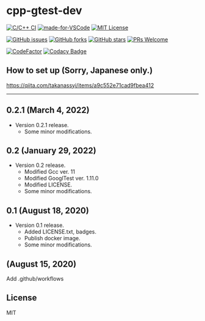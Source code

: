# cpp-gtest-dev

[![C/C++ CI](https://github.com/takanassyi/cpp-gtest-dev/workflows/C/C++%20CI/badge.svg)](https://github.com/takanassyi/cpp-gtest-dev/actions)
[![made-for-VSCode](https://img.shields.io/badge/Made%20for-VSCode-1f425f.svg)](https://code.visualstudio.com/)
[![MIT License](http://img.shields.io/badge/license-MIT-blue.svg?style=flat)](LICENSE)

[![GitHub issues](https://img.shields.io/github/issues/takanassyi/cpp-gtest-dev.svg)](https://github.com/takanassyi/cpp-gtest-dev/issues)
[![GitHub forks](https://img.shields.io/github/forks/takanassyi/cpp-gtest-dev.svg)](https://github.com/takanassyi/cpp-gtest-dev/network)
[![GitHub stars](https://img.shields.io/github/stars/takanassyi/cpp-gtest-dev.svg)](https://github.com/takanassyi/cpp-gtest-dev/stargazers)
[![PRs Welcome](https://img.shields.io/badge/PRs-welcome-brightgreen.svg)](https://github.com/takanassyi/cpp-gtest-dev/pulls)

[![CodeFactor](https://www.codefactor.io/repository/github/takanassyi/cpp-gtest-dev/badge)](https://www.codefactor.io/repository/github/takanassyi/cpp-gtest-dev)
[![Codacy Badge](https://app.codacy.com/project/badge/Grade/b9ade25a602c4c55a3c16653f9210a86)](https://www.codacy.com/gh/takanassyi/cpp-gtest-dev/dashboard?utm_source=github.com&amp;utm_medium=referral&amp;utm_content=takanassyi/cpp-gtest-dev&amp;utm_campaign=Badge_Grade)

## How to set up (Sorry, Japanese only.)

https://qiita.com/takanassyi/items/a9c552e71cad9fbea412

---
## 0.2.1 (March 4, 2022)
- Version 0.2.1 release.
  - Some minor modifications.

  
## 0.2 (January 29, 2022)
- Version 0.2 release.
  - Modified Gcc ver. 11
  - Modified GooglTest ver. 1.11.0
  - Modified LICENSE.
  - Some minor modifications.


## 0.1 (August 18, 2020)
- Version 0.1 release.
  - Added LICENSE.txt, badges.
  - Publish docker image.
  - Some minor modifications.
  
## (August 15, 2020)

Add .github/workflows


## License
MIT
